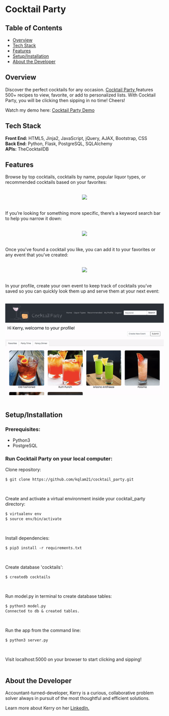 ﻿# Cocktail Party

## Table of Contents

* [Overview](#overview)
* [Tech Stack](#tech-stack)
* [Features](#features)
* [Setup/Installation](#setup)
* [About the Developer](#developer)
 
## <a name="overview"></a>Overview
Discover the perfect cocktails for any occasion. <a href="https://www.cocktailparty.fun/" target="_blank">Cocktail Party </a>features 500+ recipes to view, favorite, or add to personalized lists. With Cocktail Party, you will be clicking then sipping in no time! Cheers!

Watch my demo here: <a href="https://vimeo.com/kqlam21/cocktailparty">Cocktail Party Demo</a>
<br>

## <a name="tech-stack"></a>Tech Stack
__Front End:__ HTML5, Jinja2, JavaScript, jQuery, AJAX, Bootstrap, CSS<br>
__Back End:__ Python, Flask, PostgreSQL, SQLAlchemy<br>
__APIs:__ TheCocktailDB
<br/>

## <a name="features"></a>Features

Browse by top cocktails, cocktails by name, popular liquor types, or recommended cocktails based on your favorites:
<br><br>

<p align="center">
<img src="/static/videos/browse.gif">
<br/><br/>
 </p>

If you’re looking for something more specific, there’s a keyword search bar to help you narrow it down:
<br><br>

<p align="center">
<img src="/static/videos/search.gif">
<br/><br/>
 </p>

Once you've found a cocktail you like, you can add it to your favorites or any event that you've created:
<br><br>

<p align="center">
<img src="/static/videos/cocktail.gif">
<br/><br/>
 </p>

In your profile, create your own event to keep track of cocktails you’ve saved so you can quickly look them up and serve them at your next event:
<br><br>

<p align="center">
<img src="/static/videos/profile.gif">
<br><br>
 </p>

## <a name="setup"></a>Setup/Installation

### Prerequisites:

- Python3
- PostgreSQL

### Run Cocktail Party on your local computer:

Clone repository:
```
$ git clone https://github.com/kqlam21/cocktail_party.git
```
<br>

Create and activate a virtual environment inside your cocktail_party directory:
```
$ virtualenv env
$ source env/bin/activate
```
<br>

Install dependencies:
```
$ pip3 install -r requirements.txt
```
<br>

Create database 'cocktails':
```
$ createdb cocktails
```
<br>

Run model.py in terminal to create database tables:
```
$ python3 model.py
Connected to db & created tables.
```
<br>

Run the app from the command line:
```
$ python3 server.py
```
<br>

Visit localhost:5000 on your browser to start clicking and sipping!
<br><br>

## <a name="developer"></a>About the Developer

Accountant-turned-developer, Kerry is a curious, collaborative problem solver always in pursuit of the most thoughtful and efficient solutions. 

Learn more about Kerry on her <a href="https://www.linkedin.com/in/kerrylam/" target="_blank">LinkedIn.</a>
